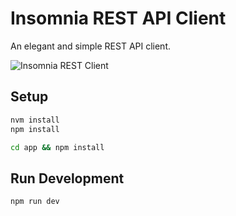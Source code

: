 Insomnia REST API Client
========================

An elegant and simple REST API client.

![Insomnia REST Client](http://i.imgur.com/kG0Tn6K.png)


Setup
-----

```bash
nvm install
npm install

cd app && npm install
```

Run Development
---------------

```bash
npm run dev
```

